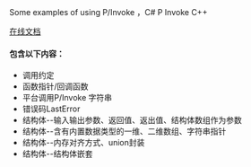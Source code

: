 Some examples of using P/Invoke ，C# P Invoke C++

[在线文档](https://langyastudio.blog.csdn.net/article/category/9271302)

#### 包含以下内容：
- 调用约定
- 函数指针/回调函数
- 平台调用P/Invoke 字符串
- 错误码LastError
- 结构体--输入输出参数、返回值、返出值、结构体数组作为参数
- 结构体--含有内置数据类型的一维、二维数组、字符串指针
- 结构体--内存对齐方式、union封装
- 结构体--结构体嵌套
